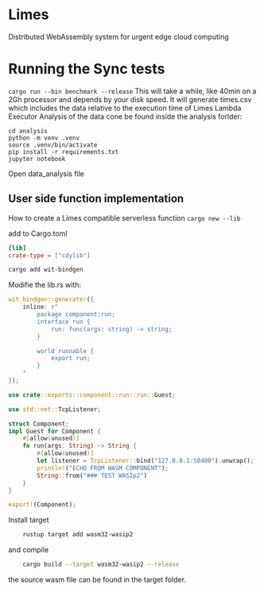 # Limes
Distributed WebAssembly system for urgent edge cloud computing

# Running the Sync tests
```cargo run --bin benchmark --release```
This will take a while, like 40min on a 2Gh processor and depends by your disk speed.
It will generate times.csv which includes the data relative to the execution time of Limes Lambda Executor
Analysis of the data cone be found inside the analysis forlder:
```
cd analysis
python -m venv .venv
source .venv/bin/activate
pip install -r requirements.txt
jupyter notebook
```
Open data_analysis file

## User side function implementation
How to create a Limes compatible serverless function
```cargo new --lib```

add to Cargo.toml
```toml
[lib]
crate-type = ["cdylib"]
```
```bash
cargo add wit-bindgen
```

Modifie the lib.rs with:
```rust
wit_bindgen::generate!({
    inline: r"
        package component:run;
        interface run {
            run: func(args: string) -> string;
        }

        world runnable {
            export run;
        }
    "
});

use crate::exports::component::run::run::Guest;

use std::net::TcpListener;

struct Component;
impl Guest for Component {
    #[allow(unused)]
    fn run(args: String) -> String {
        #[allow(unused)]
        let listener = TcpListener::bind("127.0.0.1:50400").unwrap();
        println!("ECHO FROM WASM COMPONENT");
        String::from("### TEST WASIp2")
    }
}

export!(Component);
```

Install target
```bash
    rustup target add wasm32-wasip2
```
and compile
```bash
    cargo build --target wasm32-wasip2 --release
```
the source wasm file can be found in the target folder.
